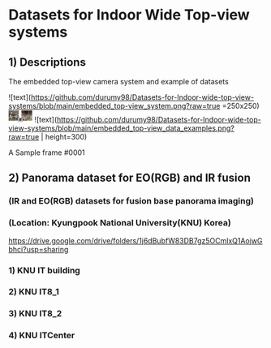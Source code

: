 # Datasets for Indoor Wide Top-view systems

## 1) Descriptions 

The embedded top-view camera system and example of datasets

![text](https://github.com/durumy98/Datasets-for-Indoor-wide-top-view-systems/blob/main/embedded_top-view_system.png?raw=true =250x250) 
<img src="https://github.com/durumy98/Datasets-for-Indoor-wide-top-view-systems/blob/main/embedded_top-view_system.png" height="24">
![text](https://github.com/durumy98/Datasets-for-Indoor-wide-top-view-systems/blob/main/embedded_top-view_data_examples.png?raw=true  | height=300)
  
A Sample frame #0001

## 2) Panorama dataset for EO(RGB) and IR fusion
### (IR and EO(RGB) datasets for fusion base panorama imaging)
### (Location: Kyungpook National University(KNU) Korea)

<https://drive.google.com/drive/folders/1j6dBubfW83DB7gz5OCmlxQ1AojwGbhci?usp=sharing>

### 1) KNU IT building
### 2) KNU IT8_1
### 3) KNU IT8_2
### 4) KNU ITCenter
